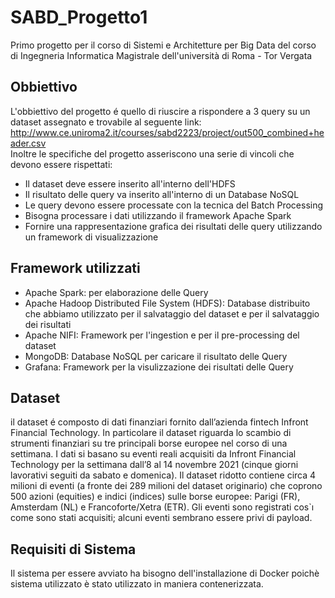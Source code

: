 # SABD_Progetto1
Primo progetto per il corso di Sistemi e Architetture per Big Data del corso di Ingegneria Informatica Magistrale dell'università di Roma - Tor Vergata
## Obbiettivo
L'obbiettivo del progetto é quello di riuscire a rispondere a 3 query su un dataset assegnato e trovabile al seguente link: http://www.ce.uniroma2.it/courses/sabd2223/project/out500_combined+header.csv<br>
Inoltre le specifiche del progetto asseriscono una serie di vincoli che devono essere rispettati:
- Il dataset deve essere inserito all'interno dell'HDFS
- Il risultato delle query va inserito all'interno di un Database NoSQL
- Le query devono essere processate con la tecnica del Batch Processing
- Bisogna processare i dati utilizzando il framework Apache Spark
- Fornire una rappresentazione grafica dei risultati delle query utilizzando un framework di visualizzazione
## Framework utilizzati
- Apache Spark: per elaborazione delle Query
- Apache Hadoop Distributed File System (HDFS): Database distribuito che abbiamo utilizzato per il salvataggio del dataset e per il salvataggio dei risultati
- Apache NIFI: Framework per l'ingestion e per il pre-processing del dataset 
- MongoDB: Database NoSQL per caricare il risultato delle Query
- Grafana: Framework per la visulizzazione dei risultati delle Query
## Dataset
il dataset é composto di dati finanziari fornito dall’azienda fintech Infront Financial Technology. In particolare il dataset riguarda lo scambio di strumenti finanziari su tre principali borse europee nel corso di una settimana. I dati si basano su eventi reali acquisiti da Infront Financial Technology per la settimana dall’8 al 14 novembre 2021 (cinque giorni lavorativi seguiti da sabato e domenica). Il dataset ridotto contiene circa 4 milioni di eventi (a fronte dei 289 milioni del dataset originario) che coprono 500 azioni (equities) e indici (indices) sulle borse europee: Parigi (FR), Amsterdam (NL) e Francoforte/Xetra (ETR). Gli eventi sono registrati cos`ı come sono stati acquisiti; alcuni eventi sembrano essere privi di payload.
## Requisiti di Sistema
Il sistema per essere avviato ha bisogno dell'installazione di Docker poichè sistema utilizzato è stato utilizzato in maniera contenerizzata.
